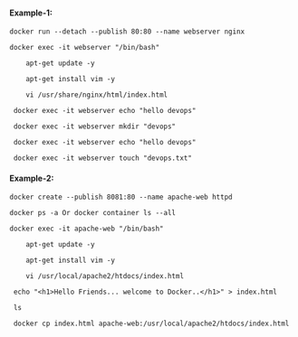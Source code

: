 #### Example-1:

    docker run --detach --publish 80:80 --name webserver nginx

    docker exec -it webserver "/bin/bash"

        apt-get update -y

        apt-get install vim -y

        vi /usr/share/nginx/html/index.html

     docker exec -it webserver echo "hello devops"

     docker exec -it webserver mkdir "devops"

     docker exec -it webserver echo "hello devops"

     docker exec -it webserver touch "devops.txt"


#### Example-2:

    docker create --publish 8081:80 --name apache-web httpd

    docker ps -a Or docker container ls --all

    docker exec -it apache-web "/bin/bash"

        apt-get update -y

        apt-get install vim -y

        vi /usr/local/apache2/htdocs/index.html

     echo "<h1>Hello Friends... welcome to Docker..</h1>" > index.html

     ls

     docker cp index.html apache-web:/usr/local/apache2/htdocs/index.html
   
  
  

  
